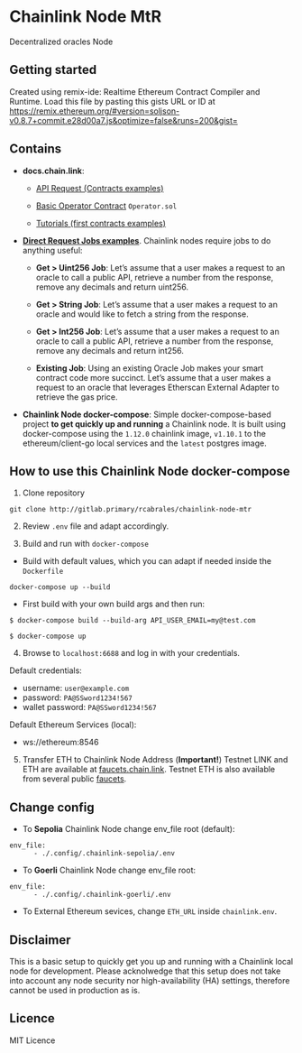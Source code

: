 # Chainlink Node MtR

Decentralized oracles Node

## Getting started

Created using remix-ide: Realtime Ethereum Contract Compiler and Runtime. Load this file by pasting this gists URL or ID at https://remix.ethereum.org/#version=soljson-v0.8.7+commit.e28d00a7.js&optimize=false&runs=200&gist=

## Contains

* **docs.chain.link**:

  - [API Request (Contracts examples)](http://gitlab.primary/rcabrales/chainlink-node-mtr/-/tree/master/docs.chain.link/samples/APIRequests)

  - [Basic Operator Contract](http://gitlab.primary/rcabrales/chainlink-node-mtr/-/tree/master/docs.chain.link/samples/ChainlinkNodes/Operator.sol) `Operator.sol` 

  - [Tutorials (first contracts examples)](http://gitlab.primary/rcabrales/chainlink-node-mtr/-/tree/master/docs.chain.link/samples/Tutorials)

* [**Direct Request Jobs examples**](http://gitlab.primary/rcabrales/chainlink-node-mtr/-/tree/master/.jobs). Chainlink nodes require jobs to do anything useful:

  - **Get > Uint256 Job**: Let’s assume that a user makes a request to an oracle to call a public API, retrieve a number from the response, remove any decimals and return uint256.

  - **Get > String Job**: Let’s assume that a user makes a request to an oracle and would like to fetch a string from the response.

  - **Get > Int256 Job**: Let’s assume that a user makes a request to an oracle to call a public API, retrieve a number from the response, remove any decimals and return int256.

  - **Existing Job**: Using an existing Oracle Job makes your smart contract code more succinct. Let’s assume that a user makes a request to an oracle that leverages Etherscan External Adapter to retrieve the gas price.

* **Chainlink Node docker-compose**:
Simple docker-compose-based project **to get quickly up and running** a Chainlink node. It is built using docker-compose using the `1.12.0` chainlink image, `v1.10.1` to  the ethereum/client-go local services and the `latest` postgres image.

## How to use this Chainlink Node docker-compose

1. Clone repository
```
git clone http://gitlab.primary/rcabrales/chainlink-node-mtr
```
2. Review `.env` file and adapt accordingly.

3. Build and run with `docker-compose`

* Build with default values, which you can adapt if needed inside the `Dockerfile`
```
docker-compose up --build
```

* First build with your own build args and then run:

```
$ docker-compose build --build-arg API_USER_EMAIL=my@test.com

$ docker-compose up
```

4. Browse to `localhost:6688` and log in with your credentials.

Default credentials:
- username: `user@example.com`
- password: `PA@SSword1234!567`
- wallet password: `PA@SSword1234!567`

Default Ethereum Services (local):
- ws://ethereum:8546

5. Transfer ETH to Chainlink Node Address (**Important!**)
Testnet LINK and ETH are available at [faucets.chain.link](https://faucets.chain.link/sepolia?_ga=2.46155623.130770896.1677255898-436679307.1674065066). Testnet ETH is also available from several public [faucets](https://faucetlink.to/sepolia).

## Change config

* To **Sepolia** Chainlink Node change env_file root (default):
```
env_file:
      - ./.config/.chainlink-sepolia/.env
```

* To **Goerli** Chainlink Node change env_file root:
```
env_file:
      - ./.config/.chainlink-goerli/.env
```

* To External Ethereum sevices, change `ETH_URL` inside `chainlink.env`. 

## Disclaimer
This is a basic setup to quickly get you up and running with a Chainlink local node for development. Please acknolwedge that this setup does not take into account any node security nor high-availability (HA) settings, therefore cannot be used in production as is.

## Licence

MIT Licence

